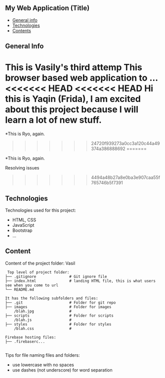 ## My Web Application (Title)

* [General info](#general-info)
* [Technologies](#technologies)
* [Contents](#content)

## General Info
This is Vasily's third attemp
This browser based web application to ...
<<<<<<< HEAD
<<<<<<< HEAD
Hi this is Yaqin (Frida), I am excited about this project because I will learn a lot of new stuff. 
=======
*This is Ryo, again.
>>>>>>> 24720f939273a0cc3a120c44a49374a386888692
=======

*This is Ryo, again.

Resolving issues
>>>>>>> 4494a48b27a8e0ba3e907caa55f765746b5f7391
	
## Technologies
Technologies used for this project:
* HTML, CSS
* JavaScript
* Bootstrap 
* ...
	
## Content
Content of the project folder:
Vasil 

```
 Top level of project folder: 
├── .gitignore               # Git ignore file
├── index.html               # landing HTML file, this is what users see when you come to url
└── README.md

It has the following subfolders and files:
├── .git                     # Folder for git repo
├── images                   # Folder for images
    /blah.jpg                # 
├── scripts                  # Folder for scripts
    /blah.js                 # 
├── styles                   # Folder for styles
    /blah.css                # 

Firebase hosting files: 
├── .firebaserc...


```

Tips for file naming files and folders:
* use lowercase with no spaces
* use dashes (not underscore) for word separation

